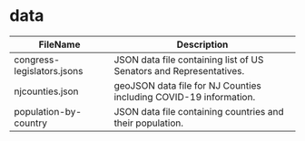 
# data

FileName      | Description
------------- | -------------  
congress-legislators.jsons | JSON data file containing list of US Senators and Representatives.
njcounties.json | geoJSON data file for NJ Counties including COVID-19 information.
population-by-country | JSON data file containing countries and their population.








